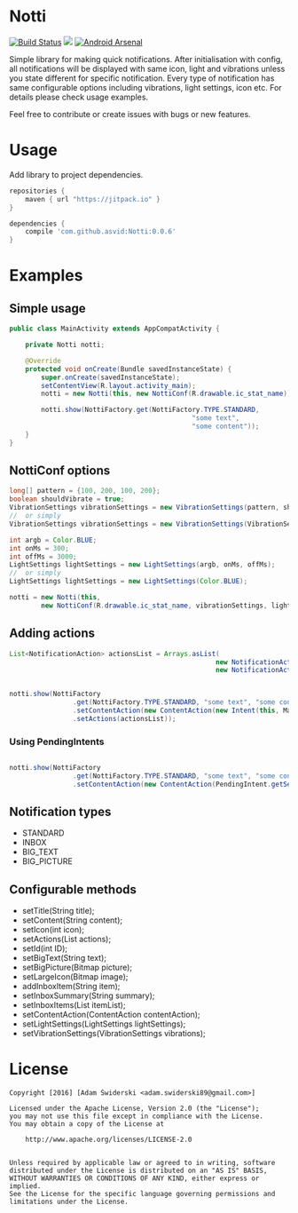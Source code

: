 # Notti 
[![Build Status](https://travis-ci.org/asvid/Notti.svg?branch=master)](https://travis-ci.org/asvid/Notti)
[![](https://jitpack.io/v/asvid/Notti.svg)](https://jitpack.io/#asvid/Notti)
[![Android Arsenal](https://img.shields.io/badge/Android%20Arsenal-Notti-brightgreen.svg?style=flat)](https://android-arsenal.com/details/1/4930)

Simple library for making quick notifications. After initialisation with config, all notifications will be displayed with same icon, light and vibrations unless you state different for specific notification. 
Every type of notification has same configurable options including vibrations, light settings, icon etc. For details please check usage examples.

Feel free to contribute or create issues with bugs or new features.
 
# Usage
Add library to project dependencies.

```groovy
repositories {
    maven { url "https://jitpack.io" }
}

dependencies {
    compile 'com.github.asvid:Notti:0.0.6'
}
```
# Examples

## Simple usage
```java
public class MainActivity extends AppCompatActivity {

    private Notti notti;

    @Override
    protected void onCreate(Bundle savedInstanceState) {
        super.onCreate(savedInstanceState);
        setContentView(R.layout.activity_main);
        notti = new Notti(this, new NottiConf(R.drawable.ic_stat_name));

        notti.show(NottiFactory.get(NottiFactory.TYPE.STANDARD,
                                              "some text", 
                                              "some content"));
    }
}
```
## NottiConf options
```java
long[] pattern = {100, 200, 100, 200};
boolean shouldVibrate = true;
VibrationSettings vibrationSettings = new VibrationSettings(pattern, shouldVibrate);
//  or simply
VibrationSettings vibrationSettings = new VibrationSettings(VibrationSettings.STD_VIBRATION);

int argb = Color.BLUE;
int onMs = 300;
int offMs = 3000;
LightSettings lightSettings = new LightSettings(argb, onMs, offMs);
//  or simply
LightSettings lightSettings = new LightSettings(Color.BLUE); 

notti = new Notti(this,
        new NottiConf(R.drawable.ic_stat_name, vibrationSettings, lightSettings).setSameID(false));
```


## Adding actions
```java
List<NotificationAction> actionsList = Arrays.asList(
                                                    new NotificationAction("action", intent, this),
                                                    new NotificationAction("action 2", intent, this));


notti.show(NottiFactory
                .get(NottiFactory.TYPE.STANDARD, "some text", "some content")
                .setContentAction(new ContentAction(new Intent(this, MainActivity.class), this))
                .setActions(actionsList));
```
### Using PendingIntents
```java

notti.show(NottiFactory
                .get(NottiFactory.TYPE.STANDARD, "some text", "some content")
                .setContentAction(new ContentAction(PendingIntent.getService(context, 0, intent, 0))));
```

## Notification types
- STANDARD
- INBOX
- BIG_TEXT
- BIG_PICTURE

## Configurable methods
- setTitle(String title);
- setContent(String content);
- setIcon(int icon);
- setActions(List<NotificationAction> actions);
- setId(int ID);
- setBigText(String text);
- setBigPicture(Bitmap picture);
- setLargeIcon(Bitmap image);
- addInboxItem(String item);
- setInboxSummary(String summary);
- setInboxItems(List<String> itemList);
- setContentAction(ContentAction contentAction);
- setLightSettings(LightSettings lightSettings);
- setVibrationSettings(VibrationSettings vibrations);

# License

    Copyright [2016] [Adam Świderski <adam.swiderski89@gmail.com>]
    
    Licensed under the Apache License, Version 2.0 (the "License");
    you may not use this file except in compliance with the License.
    You may obtain a copy of the License at
    
    	http://www.apache.org/licenses/LICENSE-2.0
        
    
    Unless required by applicable law or agreed to in writing, software
    distributed under the License is distributed on an "AS IS" BASIS,
    WITHOUT WARRANTIES OR CONDITIONS OF ANY KIND, either express or implied.
    See the License for the specific language governing permissions and
    limitations under the License.
